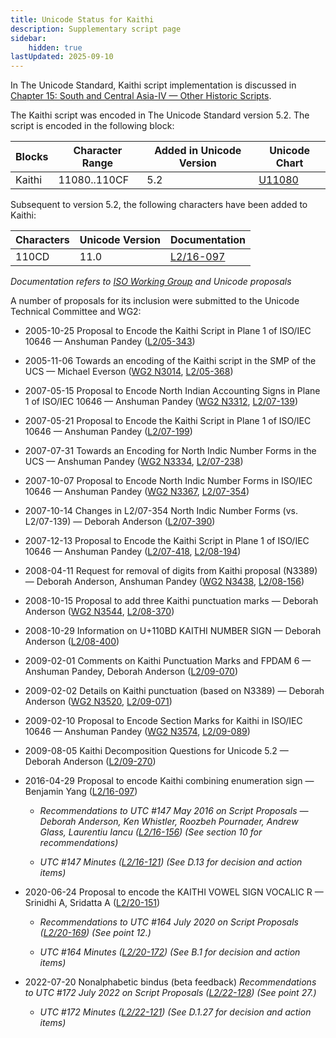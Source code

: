 ```yaml
---
title: Unicode Status for Kaithi
description: Supplementary script page
sidebar:
    hidden: true
lastUpdated: 2025-09-10
---
```


In The Unicode Standard, Kaithi script implementation is discussed in [Chapter 15: South and Central Asia-IV — Other Historic Scripts](https://www.unicode.org/versions/latest/core-spec/chapter-15/#G69704).

[comment]: # (end of intro)

[comment]: # (start of blocks)

The Kaithi script was encoded in The Unicode Standard version 5.2. The script is encoded in the following block:

| Blocks | Character Range | Added in Unicode Version | Unicode Chart |
| ------ | --------------- | ------------------------ | ------------- |
| Kaithi | 11080..110CF | 5.2 | [U11080](http://www.unicode.org/charts/PDF/U11080.pdf) |

[comment]: # (end of blocks)

[comment]: # (start of chars)

Subsequent to version 5.2, the following characters have been added to Kaithi:

| Characters | Unicode Version | Documentation |
| ---------- | --------------- | ------------- |
| 110CD  |  11.0  | [L2/16-097](http://www.unicode.org/cgi-bin/GetMatchingDocs.pl?L2/16-097) |

_Documentation refers to [ISO Working Group](https://www.unicode.org/wg2/) and Unicode proposals_

[comment]: # (end of chars)

[comment]: # (start of rest)

A number of proposals for its inclusion were submitted to the Unicode Technical Committee and WG2:

- 2005-10-25 Proposal to Encode the Kaithi Script in Plane 1 of ISO/IEC 10646 — Anshuman Pandey ([L2/05-343](http://www.unicode.org/cgi-bin/GetMatchingDocs.pl?L2/05-343))

- 2005-11-06 Towards an encoding of the Kaithi script in the SMP of the UCS — Michael Everson ([WG2 N3014](https://www.unicode.org/wg2/docs/n3014.pdf), [L2/05-368](http://www.unicode.org/cgi-bin/GetMatchingDocs.pl?L2/05-368))

- 2007-05-15 Proposal to Encode North Indian Accounting Signs in Plane 1 of ISO/IEC 10646 — Anshuman Pandey ([WG2 N3312](https://www.unicode.org/wg2/docs/n3312.pdf), [L2/07-139](http://www.unicode.org/cgi-bin/GetMatchingDocs.pl?L2/07-139))

- 2007-05-21 Proposal to Encode the Kaithi Script in Plane 1 of ISO/IEC 10646 — Anshuman Pandey ([L2/07-199](http://www.unicode.org/cgi-bin/GetMatchingDocs.pl?L2/07-199))

- 2007-07-31 Towards an Encoding for North Indic Number Forms in the UCS — Anshuman Pandey ([WG2 N3334](https://www.unicode.org/wg2/docs/n3334.pdf), [L2/07-238](http://www.unicode.org/cgi-bin/GetMatchingDocs.pl?L2/07-238))

- 2007-10-07 Proposal to Encode North Indic Number Forms in ISO/IEC 10646 — Anshuman Pandey ([WG2 N3367](https://www.unicode.org/wg2/docs/n3367.pdf), [L2/07-354](http://www.unicode.org/cgi-bin/GetMatchingDocs.pl?L2/07-354))

- 2007-10-14 Changes in L2/07-354 North Indic Number Forms (vs. L2/07-139) — Deborah Anderson ([L2/07-390](http://www.unicode.org/cgi-bin/GetMatchingDocs.pl?L2/07-390))

- 2007-12-13 Proposal to Encode the Kaithi Script in Plane 1 of ISO/IEC 10646 — Anshuman Pandey ([L2/07-418](http://www.unicode.org/cgi-bin/GetMatchingDocs.pl?L2/07-418), [L2/08-194](http://www.unicode.org/cgi-bin/GetMatchingDocs.pl?L2/08-194))

- 2008-04-11 Request for removal of digits from Kaithi proposal (N3389) — Deborah Anderson, Anshuman Pandey ([WG2 N3438](https://www.unicode.org/wg2/docs/n3438.pdf), [L2/08-156](http://www.unicode.org/cgi-bin/GetMatchingDocs.pl?L2/08-156))

- 2008-10-15 Proposal to add three Kaithi punctuation marks — Deborah Anderson ([WG2 N3544](https://www.unicode.org/wg2/docs/n3544.pdf), [L2/08-370](http://www.unicode.org/cgi-bin/GetMatchingDocs.pl?L2/08-370))

- 2008-10-29 Information on U+110BD KAITHI NUMBER SIGN — Deborah Anderson ([L2/08-400](http://www.unicode.org/cgi-bin/GetMatchingDocs.pl?L2/08-400))

- 2009-02-01 Comments on Kaithi Punctuation Marks and FPDAM 6 — Anshuman Pandey, Deborah Anderson ([L2/09-070](http://www.unicode.org/cgi-bin/GetMatchingDocs.pl?L2/09-070))

- 2009-02-02 Details on Kaithi punctuation (based on N3389) — Deborah Anderson ([WG2 N3520](https://www.unicode.org/wg2/docs/n3520.pdf), [L2/09-071](http://www.unicode.org/cgi-bin/GetMatchingDocs.pl?L2/09-071))

- 2009-02-10 Proposal to Encode Section Marks for Kaithi in ISO/IEC 10646 — Anshuman Pandey ([WG2 N3574](https://www.unicode.org/wg2/docs/n3574.pdf), [L2/09-089](http://www.unicode.org/cgi-bin/GetMatchingDocs.pl?L2/09-089))

- 2009-08-05 Kaithi Decomposition Questions for Unicode 5.2 — Deborah Anderson ([L2/09-270](http://www.unicode.org/cgi-bin/GetMatchingDocs.pl?L2/09-270))

- 2016-04-29 Proposal to encode Kaithi combining enumeration sign — Benjamin Yang ([L2/16-097](http://www.unicode.org/cgi-bin/GetMatchingDocs.pl?L2/16-097))

  - _Recommendations to UTC #147 May 2016 on Script Proposals — Deborah Anderson, Ken Whistler, Roozbeh Pournader, Andrew Glass, Laurentiu Iancu ([L2/16-156](http://www.unicode.org/cgi-bin/GetMatchingDocs.pl?L2/16-156)) (See section 10 for recommendations)_

  - _UTC #147 Minutes ([L2/16-121](http://www.unicode.org/cgi-bin/GetMatchingDocs.pl?L2/16-121)) (See D.13 for decision and action items)_

- 2020-06-24 Proposal to encode the KAITHI VOWEL SIGN VOCALIC R — Srinidhi A, Sridatta A ([L2/20-151](http://www.unicode.org/cgi-bin/GetMatchingDocs.pl?L2/20-151))

  - _Recommendations to UTC #164 July 2020 on Script Proposals ([L2/20-169](https://www.unicode.org/L2/L2020/20169-script-adhoc-rept.pdf)) (See point 12.)_

  - _UTC #164 Minutes ([L2/20-172](https://www.unicode.org/L2/L2020/20172.htm)) (See B.1 for decision and action items)_

- 2022-07-20 Nonalphabetic bindus (beta feedback) _Recommendations to UTC #172 July 2022 on Script Proposals ([L2/22-128](http://www.unicode.org/cgi-bin/GetMatchingDocs.pl?L2/22-128)) (See point 27.)_

  - _UTC #172 Minutes ([L2/22-121](https://www.unicode.org/L2/L2022/22121.htm)) (See D.1.27 for decision and action items)_
